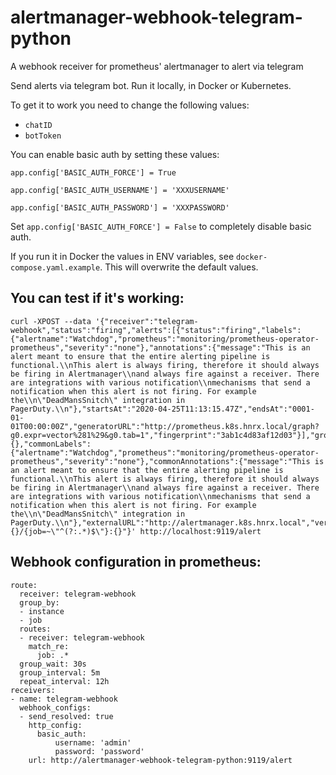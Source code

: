# alertmanager-webhook-telegram-python
A webhook receiver for prometheus' alertmanager to alert via telegram

Send alerts via telegram bot. Run it locally, in Docker or Kubernetes.

To get it to work you need to change the following values:
- `chatID`
- `botToken`

You can enable basic auth by setting these values:

`app.config['BASIC_AUTH_FORCE'] = True`

`app.config['BASIC_AUTH_USERNAME'] = 'XXXUSERNAME'`

`app.config['BASIC_AUTH_PASSWORD'] = 'XXXPASSWORD'`


Set `app.config['BASIC_AUTH_FORCE'] = False` to completely disable basic auth.

If you run it in Docker the values in ENV variables, see `docker-compose.yaml.example`.
This will overwrite the default values.

You can test if it's working:
---
```
curl -XPOST --data '{"receiver":"telegram-webhook","status":"firing","alerts":[{"status":"firing","labels":{"alertname":"Watchdog","prometheus":"monitoring/prometheus-operator-prometheus","severity":"none"},"annotations":{"message":"This is an alert meant to ensure that the entire alerting pipeline is functional.\\nThis alert is always firing, therefore it should always be firing in Alertmanager\\nand always fire against a receiver. There are integrations with various notification\\nmechanisms that send a notification when this alert is not firing. For example the\\n\"DeadMansSnitch\" integration in PagerDuty.\\n"},"startsAt":"2020-04-25T11:13:15.47Z","endsAt":"0001-01-01T00:00:00Z","generatorURL":"http://prometheus.k8s.hnrx.local/graph?g0.expr=vector%281%29&g0.tab=1","fingerprint":"3ab1c4d83af12d03"}],"groupLabels":{},"commonLabels":{"alertname":"Watchdog","prometheus":"monitoring/prometheus-operator-prometheus","severity":"none"},"commonAnnotations":{"message":"This is an alert meant to ensure that the entire alerting pipeline is functional.\\nThis alert is always firing, therefore it should always be firing in Alertmanager\\nand always fire against a receiver. There are integrations with various notification\\nmechanisms that send a notification when this alert is not firing. For example the\\n\"DeadMansSnitch\" integration in PagerDuty.\\n"},"externalURL":"http://alertmanager.k8s.hnrx.local","version":"4","groupKey":"{}/{job=~\"^(?:.*)$\"}:{}"}' http://localhost:9119/alert
```

Webhook configuration in prometheus:
---
```
route:
  receiver: telegram-webhook
  group_by:
  - instance
  - job
  routes:
  - receiver: telegram-webhook
    match_re:
      job: .*
  group_wait: 30s
  group_interval: 5m
  repeat_interval: 12h
receivers:
- name: telegram-webhook
  webhook_configs:
  - send_resolved: true
    http_config:
      basic_auth:
	      username: 'admin'
	      password: 'password'
    url: http://alertmanager-webhook-telegram-python:9119/alert
```

